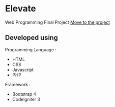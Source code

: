 # Elevate
Web Programming Final Project
[Move to the project](http://elevateindostyle.000webhostapp.com)

## Developed using
Programming Language : 
- HTML
- CSS
- Javascript
- PHP 


Framework :
- Bootstrap 4
- CodeIgniter 3
